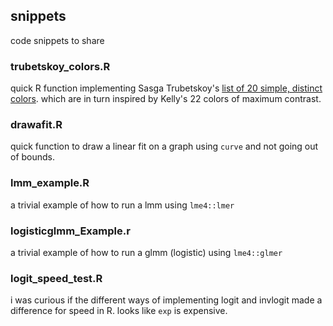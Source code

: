 ## snippets

code snippets to share

### trubetskoy\_colors.R
quick R function implementing Sasga Trubetskoy's [list of 20 simple, distinct colors](https://sashat.me/2017/01/11/list-of-20-simple-distinct-colors/). which are in turn inspired by Kelly's 22 colors of maximum contrast.

### drawafit.R
quick function to draw a linear fit on a graph using `curve` and not going out of bounds.

### lmm\_example.R
a trivial example of how to run a lmm using `lme4::lmer`

### logisticglmm\_Example.r
a trivial example of how to run a glmm (logistic) using `lme4::glmer`

### logit\_speed\_test.R
i was curious if the different ways of implementing logit and invlogit made a difference for speed in R. looks like `exp` is expensive.

